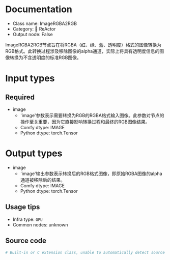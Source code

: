 
# Documentation
- Class name: ImageRGBA2RGB
- Category: 🌌 ReActor
- Output node: False

ImageRGBA2RGB节点旨在将RGBA（红、绿、蓝、透明度）格式的图像转换为RGB格式。此转换过程涉及移除图像的alpha通道，实际上将具有透明度信息的图像转换为不含透明度的标准RGB图像。

# Input types
## Required
- image
    - 'image'参数表示需要转换为RGB的RGBA格式输入图像。此参数对节点的操作至关重要，因为它直接影响转换过程和最终的RGB图像结果。
    - Comfy dtype: IMAGE
    - Python dtype: torch.Tensor

# Output types
- image
    - 'image'输出参数表示转换后的RGB格式图像，即原始RGBA图像的alpha通道被移除后的结果。
    - Comfy dtype: IMAGE
    - Python dtype: torch.Tensor


## Usage tips
- Infra type: `GPU`
- Common nodes: unknown


## Source code
```python
# Built-in or C extension class, unable to automatically detect source code
```
